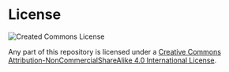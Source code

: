 # License

![Created Commons License](https://i.creativecommons.org/l/by-nc-sa/4.0/88x31.png "license")

Any part of this repository is licensed under a [Creative Commons Attribution-NonCommercialShareAlike 4.0 International License](http://creativecommons.org/licenses/by-nc-sa/4.0/).